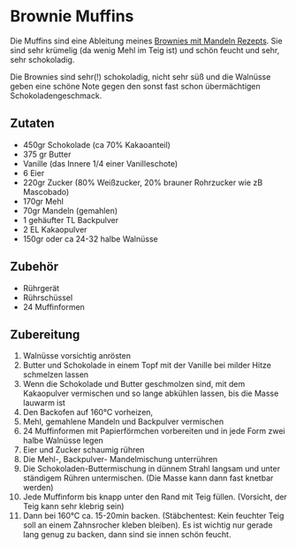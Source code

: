 # Brownie Muffins

Die Muffins sind eine Ableitung meines [Brownies mit Mandeln Rezepts](./brownies_w_almonds.md). Sie sind sehr krümelig (da wenig Mehl im Teig ist) und schön feucht und sehr, sehr schokoladig.

Die Brownies sind sehr(!) schokoladig, nicht sehr süß und die Walnüsse geben eine schöne Note gegen den sonst fast schon übermächtigen Schokoladengeschmack.

## Zutaten

- 450gr Schokolade (ca 70% Kakaoanteil)
- 375 gr Butter
- Vanille (das Innere 1/4 einer Vanilleschote)
- 6 Eier
- 220gr Zucker (80% Weißzucker, 20% brauner Rohrzucker wie zB Mascobado)
- 170gr Mehl
- 70gr Mandeln (gemahlen)
- 1 gehäufter TL Backpulver
- 2 EL Kakaopulver
- 150gr oder ca 24-32 halbe Walnüsse

## Zubehör

- Rührgerät
- Rührschüssel
- 24 Muffinformen

## Zubereitung

1. Walnüsse vorsichtig anrösten
1. Butter und Schokolade in einem Topf mit der Vanille bei milder Hitze schmelzen lassen
1. Wenn die Schokolade und Butter geschmolzen sind, mit dem Kakaopulver vermischen und so lange abkühlen lassen, bis die Masse lauwarm ist
1. Den Backofen auf 160°C vorheizen,
1. Mehl, gemahlene Mandeln und Backpulver vermischen
1. 24 Muffinformen mit Papierförmchen vorbereiten und in jede Form zwei halbe Walnüsse legen
1. Eier und Zucker schaumig rühren
1. Die Mehl-, Backpulver-  Mandelmischung unterrühren
1. Die Schokoladen-Buttermischung in dünnem Strahl langsam und unter ständigem Rühren untermischen. (Die Masse kann dann fast knetbar werden)
1. Jede Muffinform bis knapp unter den Rand mit Teig füllen. (Vorsicht, der Teig kann sehr klebrig sein)
1. Dann bei 160°C ca. 15-20min backen. (Stäbchentest: Kein feuchter Teig soll an einem Zahnsrocher kleben bleiben). Es ist wichtig nur gerade lang genug zu backen, dann sind sie innen schön feucht.
